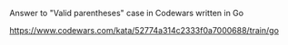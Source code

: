 Answer to "Valid parentheses" case in Codewars written in Go

https://www.codewars.com/kata/52774a314c2333f0a7000688/train/go